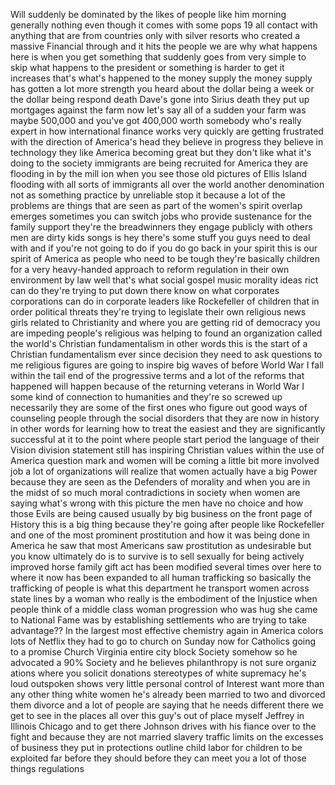 Will suddenly be dominated by the likes of people like him morning generally nothing even though it comes with some pops 19 all contact with anything that are from countries only with silver resorts who created a massive Financial through and it hits the people we are why what happens here is when you get something that suddenly goes from very simple to skip what happens to the president or something is harder to get it increases that's what's happened to the money supply the money supply has gotten a lot more strength you heard about the dollar being a week or the dollar being respond death Dave's gone into Sirius death they put up mortgages against the farm now let's say all of a sudden your farm was maybe 500,000 and you've got 400,000 worth somebody who's really expert in how international finance works very quickly are getting frustrated with the direction of America's head they believe in progress they believe in technology they like America becoming great but they don't like what it's doing to the society immigrants are being recruited for America they are flooding in by the mill ion when you see those old pictures of Ellis Island flooding with all sorts of immigrants all over the world another denomination not as something practice by unreliable stop it because a lot of the problems are things that are seen as part of the women's spirit overlap emerges sometimes you can switch jobs who provide sustenance for the family support they're the breadwinners they engage publicly with others men are dirty kids songs is hey there's some stuff you guys need to deal with and if you're not going to do if you do go back in your spirit this is our spirit of America as people who need to be tough they're basically children for a very heavy-handed approach to reform regulation in their own environment by law well that's what social gospel music morality ideas rict can do they're trying to put down there know on what corporates corporations can do in corporate leaders like Rockefeller of children that in order political threats they're trying to legislate their own religious news girls related to Christianity and where you are getting rid of democracy you are impeding people's religious was helping to found an organization called the world's Christian fundamentalism in other words this is the start of a Christian fundamentalism ever since decision they need to ask questions to me religious figures are going to inspire big waves of before World War I fall within the tail end of the progressive terms and a lot of the reforms that happened will happen because of the returning veterans in World War I some kind of connection to humanities and they're so screwed up necessarily they are some of the first ones who figure out good ways of counseling people through the social disorders that they are now in history in other words for learning how to treat the easiest and they are significantly successful at it to the point where people start period the language of their Vision division statement still has inspiring Christian values within the use of America question mark and women will be coming a little bit more involved job a lot of organizations will realize that women actually have a big Power because they are seen as the Defenders of morality and when you are in the midst of so much moral contradictions in society when women are saying what's wrong with this picture the men have no choice and how those Evils are being caused usually by big business on the front page of History this is a big thing because they're going after people like Rockefeller and one of the most prominent prostitution and how it was being done in America he saw that most Americans saw prostitution as undesirable but you know ultimately do is to survive is to sell sexually for being actively improved horse family gift act has been modified several times over here to where it now has been expanded to all human trafficking so basically the trafficking of people is what this department he transport women across state lines by a woman who really is the embodiment of the Injustice when people think of a middle class woman progression who was hug she came to National Fame was by establishing settlements who are trying to take advantage?? In the largest most effective chemistry again in America colors lots of Netflix they had to go to church on Sunday now for Catholics going to a promise Church Virginia entire city block Society somehow so he advocated a 90% Society and he believes philanthropy is not sure organiz ations where you solicit donations stereotypes of white supremacy he's loud outspoken shows very little personal control of Interest want more than any other thing white women he's already been married to two and divorced them divorce and a lot of people are saying that he needs different there we get to see in the places all over this guy's out of place myself Jeffrey in Illinois Chicago and to get there Johnson drives with his fiance over to the fight and because they are not married slavery traffic limits on the excesses of business they put in protections outline child labor for children to be exploited far before they should before they can meet you a lot of those things regulations